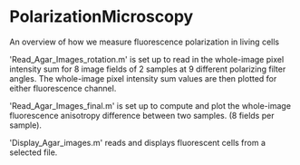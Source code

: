 # PolarizationMicroscopy
An overview of how we measure fluorescence polarization in living cells

'Read_Agar_Images_rotation.m' is set up to read in the whole-image pixel intensity sum for 8 image fields of 2 samples at 9 different polarizing filter angles.
The whole-image pixel intensity sum values are then plotted for either fluorescence channel.

'Read_Agar_Images_final.m' is set up to compute and plot the whole-image fluorescence anisotropy difference between two samples. (8 fields per sample).

'Display_Agar_images.m' reads and displays fluorescent cells from a selected file.
